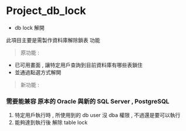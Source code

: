 # Project_db_lock
- db lock 解開

此項目主要是需製作資料庫解除鎖表 功能
> 原功能 : 
- 已可用畫面 , 讓特定用戶查詢到目前資料庫有哪些表鎖住
- 並通過點選方式解開
> 新功能 : 
### 需要能兼容 原本的 Oracle 與新的 SQL Server , PostgreSQL
1. 特定用戶執行時 , 所使用到的 db user 沒 dba 權限 , 不過還是要可以執行
2. 能夠達到執行後 解除 table lock
